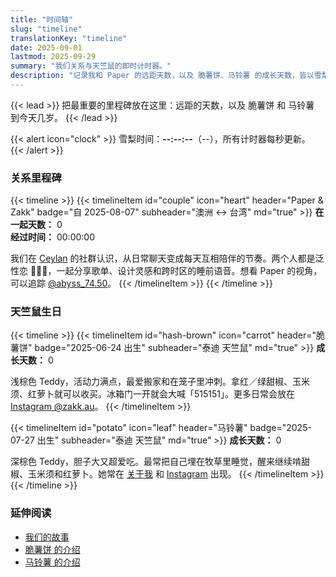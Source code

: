 ```yaml
---
title: "时间轴"
slug: "timeline"
translationKey: "timeline"
date: 2025-09-01
lastmod: 2025-09-29
summary: "我们关系与天竺鼠的即时计时器。"
description: "记录我和 Paper 的远距天数，以及 脆薯饼、马铃薯 的成长天数，皆以雪梨时间更新。"
---
```


{{< lead >}}
把最重要的里程碑放在这里：远距的天数，以及 脆薯饼 和 马铃薯 到今天几岁。
{{< /lead >}}

{{< alert icon="clock" >}}
雪梨时间：**<span data-sydney-now>--:--:--</span>**（<span data-sydney-zone>--</span>），所有计时器每秒更新。
{{< /alert >}}

### 关系里程碑
{{< timeline >}}
{{< timelineItem id="couple" icon="heart" header="Paper & Zakk" badge="自 2025-08-07" subheader="澳洲 ↔ 台湾" md="true" >}}
**在一起天数：** <span class="counter-days" data-counter-origin="2025-08-07T11:38:00+10:00" data-counter-format="days">0</span>  
**经过时间：** <span class="counter-time" data-counter-origin="2025-08-07T11:38:00+10:00" data-counter-format="time">00:00:00</span>

我们在 [Ceylan](https://www.youtube.com/@xilanceylan) 的社群认识，从日常聊天变成每天互相陪伴的节奏。两个人都是泛性恋 🩷💛🩵，一起分享歌单、设计灵感和跨时区的睡前语音。想看 Paper 的视角，可以追踪 [@abyss_74.50](https://www.instagram.com/abyss_74.50/)。
{{< /timelineItem >}}
{{< /timeline >}}

### 天竺鼠生日
{{< timeline >}}
{{< timelineItem id="hash-brown" icon="carrot" header="脆薯饼" badge="2025-06-24 出生" subheader="泰迪 天竺鼠" md="true" >}}
**成长天数：** <span class="counter-days" data-counter-origin="2025-06-24T00:00:00+10:00" data-counter-format="days">0</span>

浅棕色 Teddy，活动力满点，最爱搬家和在笼子里冲刺。拿红／绿甜椒、玉米须、红萝卜就可以收买。冰箱门一开就会大喊「515151」。更多日常会放在 [Instagram @zakk.au](https://www.instagram.com/zakk.au/)。
{{< /timelineItem >}}

{{< timelineItem id="potato" icon="leaf" header="马铃薯" badge="2025-07-27 出生" subheader="泰迪 天竺鼠" md="true" >}}
**成长天数：** <span class="counter-days" data-counter-origin="2025-07-27T00:00:00+10:00" data-counter-format="days">0</span>

深棕色 Teddy，胆子大又超爱吃。最常把自己埋在牧草里睡觉，醒来继续啃甜椒、玉米须和红萝卜。她常在 [关于我](/zh-cn/about/#potato) 和 [Instagram](https://www.instagram.com/zakk.au/) 出现。
{{< /timelineItem >}}
{{< /timeline >}}

### 延伸阅读
- [我们的故事](/zh-cn/about/#%E6%88%91%E5%92%8C-paper)
- [脆薯饼 的介绍](/zh-cn/about/#hash-brown)
- [马铃薯 的介绍](/zh-cn/about/#potato)
